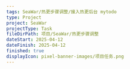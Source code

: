 ```yaml
---
tags: SeaWar/热更步骤调整/接入热更后台 mytodo
type: Project
project: SeaWar
projectType: Task
fileDirPath: 项目/SeaWar/热更步骤调整
dateStart: 2025-04-12
dateFinish: 2025-04-12
finished: true
displayIcon: pixel-banner-images/项目任务.png
---
```






